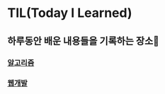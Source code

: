 # TIL(Today I Learned)

## 하루동안 배운 내용들을 기록하는 장소🌝

### [알고리즘](https://github.com/Qyupang/TIL/tree/main/Algorithm)

### [웹개발](https://github.com/Qyupang/TIL/tree/main/Web)
